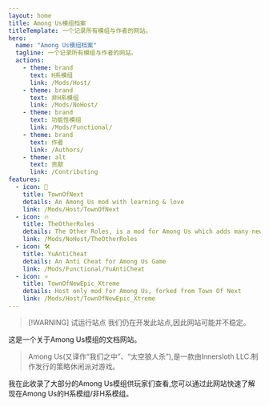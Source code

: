 ```yaml
---
layout: home
title: Among Us模组档案
titleTemplate: 一个记录所有模组与作者的网站。
hero:
  name: "Among Us模组档案"
  tagline: 一个记录所有模组与作者的网站。
  actions:
    - theme: brand
      text: H系模组
      link: /Mods/Host/
    - theme: brand
      text: 非H系模组
      link: /Mods/NoHost/
    - theme: brand
      text: 功能性模组
      link: /Mods/Functional/
    - theme: brand
      text: 作者
      link: /Authors/
    - theme: alt
      text: 贡献
      link: /Contributing
features:
  - icon: 🌿
    title: TownOfNext
    details: An Among Us mod with learning & love
    link: /Mods/Host/TownOfNext
  - icon: 🔥
    title: TheOtherRoles
    details: The Other Roles, is a mod for Among Us which adds many new roles, new Settings and new Custom Hats to the game.
    link: /Mods/NoHost/TheOtherRoles
  - icon: 🛠️
    title: YuAntiCheat
    details: An Anti Cheat for Among Us Game
    link: /Mods/Functional/YuAntiCheat
  - icon: ⭐️
    title: TownOfNewEpic_Xtreme
    details: Host only mod for Among Us, forked from Town Of Next
    link: /Mods/Host/TownOfNewEpic_Xtreme
---
```

> [!WARNING] 试运行站点
> 我们仍在开发此站点,因此网站可能并不稳定。

这是一个关于Among Us模组的文档网站。
> Among Us(又译作“我们之中”、“太空狼人杀”),是一款由Innersloth LLC.制作发行的策略休闲派对游戏。

我在此收录了大部分的Among Us模组供玩家们查看,您可以通过此网站快速了解现在Among Us的H系模组/非H系模组。